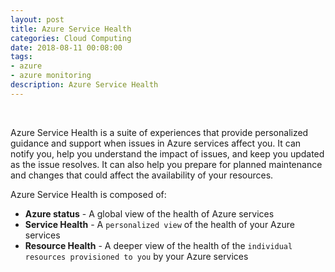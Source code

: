 ```yaml
---
layout: post
title: Azure Service Health  
categories: Cloud Computing
date: 2018-08-11 00:08:00
tags:
- azure
- azure monitoring
description: Azure Service Health     
---
```

<br/>

Azure Service Health is a suite of experiences that provide personalized guidance and support when issues in Azure services affect you. It can notify you, help you understand the impact of issues, and keep you updated as the issue resolves. It can also help you prepare for planned maintenance and changes that could affect the availability of your resources.

Azure Service Health is composed of:

* **Azure status** - A global view of the health of Azure services
* **Service Health** - A `personalized view` of the health of your Azure services
* **Resource Health** - A deeper view of the health of the `individual resources provisioned to you` by your Azure services